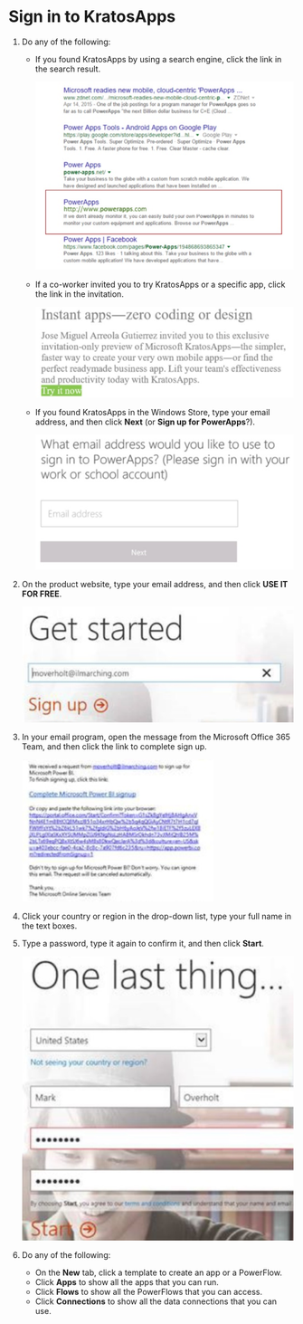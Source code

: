<properties
	pageTitle="Sign in to KratosApps"
	description=""
	services="kratosapps"
	authors="AFTOwen"
 />

# Sign in to KratosApps #
1. Do any of the following:
	
	- If you found KratosApps by using a search engine, click the link in the search result.

		![A list of search results](./media/gs-sign-in/search-result.jpg)

	- If a co-worker invited you to try KratosApps or a specific app, click the link in the invitation.

		![Invitation to try the product](./media/gs-sign-in/product-invite.jpg)

	- If you found KratosApps in the Windows Store, type your email address, and then click **Next** (or **Sign up for PowerApps**?).

		![Specify your email address](./media/gs-sign-in/store-sign-in.jpg)
1. On the product website, type your email address, and then click **USE IT FOR FREE**.

	![Specify your email address](./media/gs-sign-in/specify-email.jpg)

1. In your email program, open the message from the Microsoft Office 365 Team, and then click the link to complete sign up.

	![Complete signup](./media/gs-sign-in/complete-signup.jpg)

1. Click your country or region in the drop-down list, type your full name in the text boxes.
1. Type a password, type it again to confirm it, and then click **Start**.

	![Specify name, country, and password](./media/gs-sign-in/name-country-password.jpg)

1. Do any of the following:
	- On the **New** tab, click a template to create an app or a PowerFlow.
	- Click **Apps** to show all the apps that you can run.
	- Click **Flows** to show all the PowerFlows that you can access.
	- Click **Connections** to show all the data connections that you can use.

